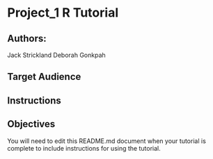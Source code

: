 # Project_1 R Tutorial

## Authors: 

Jack Strickland 
Deborah Gonkpah

## Target Audience



## Instructions



## Objectives



You will need to edit this README.md document when your tutorial is complete to include instructions for using the tutorial.
